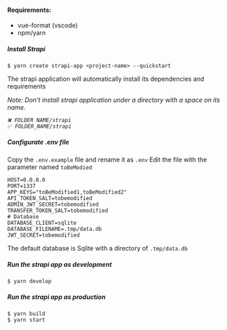 #### Requirements:
- vue-format (vscode)
- npm/yarn

##### Install Strapi
`$ yarn create strapi-app <project-name> --quickstart`

The strapi application will automatically install its dependencies and requirements

<i>
Note: Don't install strapi application under a directory with a space on its name.

    ❌ FOLDER NAME/strapi
    ✅ FOLDER_NAME/strapi
</i>

##### Configurate .env file
Copy the `.env.example` file and rename it as `.env`
Edit the file with the parameter named `toBeModied`
```
HOST=0.0.0.0
PORT=1337
APP_KEYS="toBeModified1,toBeModified2"
API_TOKEN_SALT=tobemodified
ADMIN_JWT_SECRET=tobemodified
TRANSFER_TOKEN_SALT=tobemodified
# Database
DATABASE_CLIENT=sqlite
DATABASE_FILENAME=.tmp/data.db
JWT_SECRET=tobemodified
```
The default database is Sqlite with a directory of `.tmp/data.db`
##### Run the strapi app as development
`$ yarn develop`
##### Run the strapi app as production
```
$ yarn build
$ yarn start
```